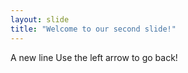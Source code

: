 ```yaml
---
layout: slide
title: "Welcome to our second slide!"
---
```

A new line
Use the left arrow to go back!
